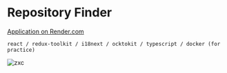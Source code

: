 # Repository Finder
[Application on Render.com](https://testexercise-repositoryfinder.onrender.com)

```react / redux-toolkit / i18next / ocktokit / typescript / docker (for practice)```

![zxc](https://github.com/user-attachments/assets/4af51cd7-341f-4541-bcec-66f2810bbd82)
